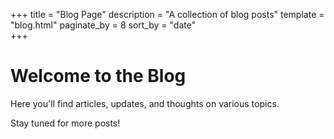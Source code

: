 +++
title = "Blog Page"
description = "A collection of blog posts"
template = "blog.html"
paginate_by = 8
sort_by = "date"   
+++

# Welcome to the Blog

Here you'll find articles, updates, and thoughts on various topics.

Stay tuned for more posts!
